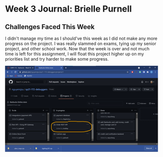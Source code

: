 # Week 3 Journal: Brielle Purnell

## Challenges Faced This Week
I didn't manage my time as I should've this week as I did not make any more progress on the project. I was really slammed on exams, tying up my senior project, and other school work. Now that the week is over and not much time is left for this assignment, I will float this project higher up on my priorities list and try harder to make some progress.

![brielle-week1-card.png](https://github.com/nguyensjsu/sp21-172-debuggers/blob/main/Weekly%20cards/brielle-week1-card.png?raw=true)